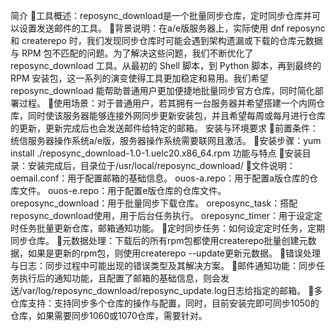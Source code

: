 简介
工具概述：reposync_download是一个批量同步仓库，定时同步仓库并可以设置发送邮件的工具。
背景说明：在a/e版服务器上，实际使用 dnf reposync 和 createrepo 时，我们发现同步仓库时可能会遇到架构遗漏或下载的仓库元数据与 RPM 包不匹配的问题。为了解决这些问题，我们不断优化了 reposync_download 工具。从最初的 Shell 脚本，到 Python 脚本，再到最终的 RPM 安装包，这一系列的演变使得工具更加稳定和易用。我们希望 reposync_download 能帮助普通用户更加便捷地批量同步官方仓库，同时简化部署过程。
使用场景：对于普通用户，若其拥有一台服务器并希望搭建一个内网仓库，同时使该服务器能够连接外网同步更新安装包，并且希望每周或每月进行仓库的更新，更新完成后也会发送邮件给特定的邮箱。
安装与环境要求
前置条件：统信服务器操作系统a/e版，服务器操作系统需要联网且激活。
安装步骤：yum  install  ./reposync_download-1.0-1.uelc20.x86_64.rpm
功能与特点
安装目录：安装完成后，目录位于/usr/local/reposync_download/
文件说明：
oemail.conf：用于配置邮箱的基础信息。
ouos-a.repo：用于配置a版仓库的仓库文件。
ouos-e.repo：用于配置e版仓库的仓库文件。
oreposync_download：用于批量同步下载仓库。
oreposync_task：搭配reposync_download使用，用于后台任务执行。
oreposync_timer：用于设定定时任务批量更新仓库，邮箱通知功能。
定时同步任务：如何设定定时任务，定期同步仓库。
元数据处理：下载后的所有rpm包都使用createrepo批量创建元数据，如果是更新的rpm包，则使用createrepo --update更新元数据。
错误处理与日志：同步过程中可能出现的错误类型及其解决方案。
邮件通知功能：同步任务执行后的通知功能，且配置了邮箱的基础信息，则会发送/var/log/reposync_download/reposync_update.log日志给指定的邮箱。
多仓库支持：支持同步多个仓库的操作与配置，同时，目前安装完即可同步1050的仓库，如果需要同步1060或1070仓库，需要针对。

